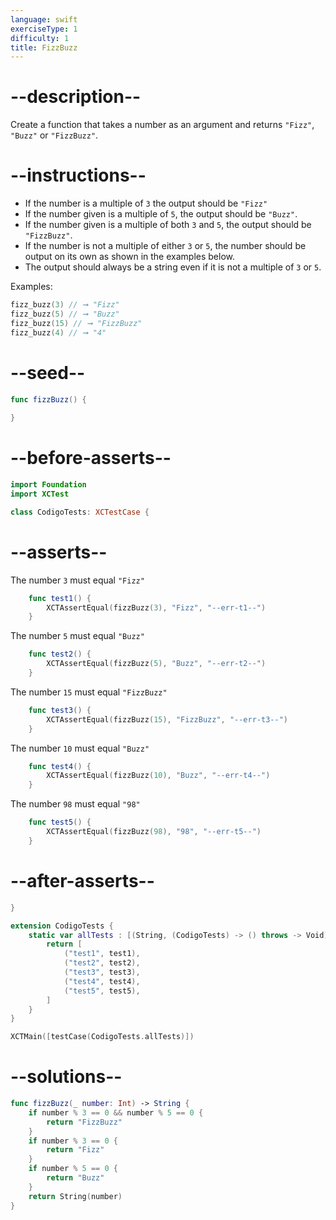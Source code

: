 ```yaml
---
language: swift
exerciseType: 1
difficulty: 1
title: FizzBuzz
---
```


# --description--

Create a function that takes a number as an argument and returns `"Fizz"`, `"Buzz"` or `"FizzBuzz"`.

# --instructions--

- If the number is a multiple of `3` the output should be `"Fizz"`
- If the number given is a multiple of `5`, the output should be `"Buzz"`.
- If the number given is a multiple of both `3` and `5`, the output should be `"FizzBuzz"`.
- If the number is not a multiple of either `3` or `5`, the number should be output on its own as shown in the examples below.
- The output should always be a string even if it is not a multiple of `3` or `5`.

Examples:
```swift
fizz_buzz(3) // ➞ "Fizz"
fizz_buzz(5) // ➞ "Buzz"
fizz_buzz(15) // ➞ "FizzBuzz"
fizz_buzz(4) // ➞ "4"
```

# --seed--

```swift
func fizzBuzz() {
    
}
```

# --before-asserts--

```swift
import Foundation
import XCTest

class CodigoTests: XCTestCase {
```

# --asserts--

The number `3` must equal `"Fizz"`

```swift
    func test1() {
        XCTAssertEqual(fizzBuzz(3), "Fizz", "--err-t1--")
    }
```

The number `5` must equal `"Buzz"`

```swift
    func test2() {
        XCTAssertEqual(fizzBuzz(5), "Buzz", "--err-t2--")
    }
```

The number `15` must equal `"FizzBuzz"`

```swift
    func test3() {
        XCTAssertEqual(fizzBuzz(15), "FizzBuzz", "--err-t3--")
    }
```

The number `10` must equal `"Buzz"`

```swift
    func test4() {
        XCTAssertEqual(fizzBuzz(10), "Buzz", "--err-t4--")
    }
```

The number `98` must equal `"98"`

```swift
    func test5() {
        XCTAssertEqual(fizzBuzz(98), "98", "--err-t5--")
    }
```

# --after-asserts--

```swift
}

extension CodigoTests {
    static var allTests : [(String, (CodigoTests) -> () throws -> Void)] {
        return [
            ("test1", test1),
            ("test2", test2),
            ("test3", test3),
            ("test4", test4),
            ("test5", test5),
        ]
    }
}

XCTMain([testCase(CodigoTests.allTests)])
```

# --solutions--

```swift
func fizzBuzz(_ number: Int) -> String {
    if number % 3 == 0 && number % 5 == 0 {
        return "FizzBuzz"
    }
    if number % 3 == 0 {
        return "Fizz"
    }
    if number % 5 == 0 {
        return "Buzz"
    }
    return String(number)
}
```
